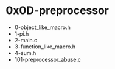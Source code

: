 # 0x0D-preprocessor

* 0-object_like_macro.h
* 1-pi.h
* 2-main.c
* 3-function_like_macro.h
* 4-sum.h
* 101-preprocessor_abuse.c
